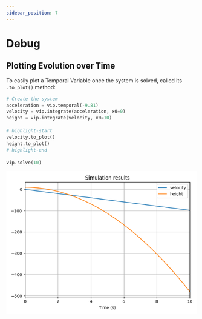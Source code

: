 ```yaml
---
sidebar_position: 7
---
```


# Debug

## Plotting Evolution over Time

To easily plot a Temporal Variable once the system is solved, called its `.to_plot()` method:


```python
# Create the system
acceleration = vip.temporal(-9.81)
velocity = vip.integrate(acceleration, x0=0)
height = vip.integrate(velocity, x0=10)

# highlight-start
velocity.to_plot()
height.to_plot()
# highlight-end

vip.solve(10)
```

![to_plot() demo](./images/to_plot_demo.png)